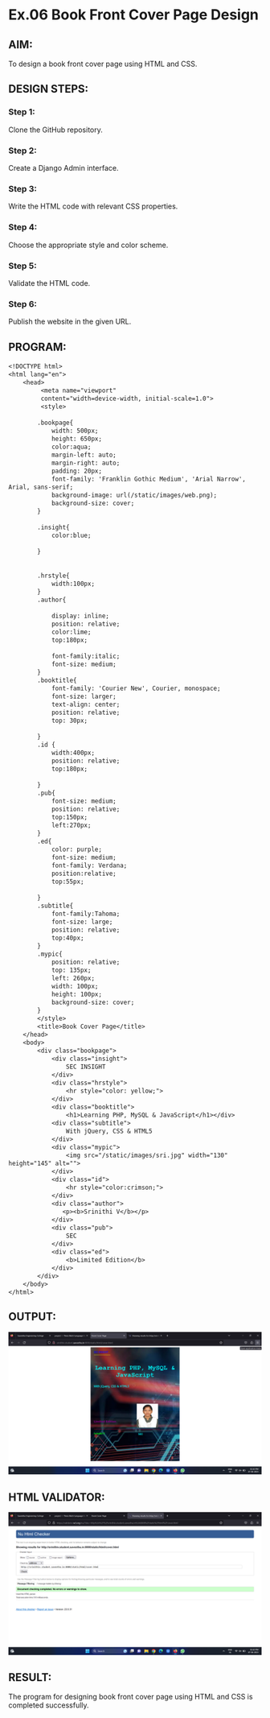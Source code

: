 # Ex.06 Book Front Cover Page Design
## AIM:
To design a book front cover page using HTML and CSS.

## DESIGN STEPS:

### Step 1:
Clone the GitHub repository.

### Step 2:
Create a Django Admin interface.

### Step 3:
Write the HTML code with relevant CSS properties.

### Step 4:
Choose the appropriate style and color scheme.

### Step 5:
Validate the HTML code.

### Step 6:
Publish the website in the given URL.

## PROGRAM:
```
<!DOCTYPE html>
<html lang="en">
    <head>
         <meta name="viewport" 
         content="width=device-width, initial-scale=1.0">
         <style>

        .bookpage{
            width: 500px;
            height: 650px;
            color:aqua;
            margin-left: auto;
            margin-right: auto;
            padding: 20px;
            font-family: 'Franklin Gothic Medium', 'Arial Narrow', Arial, sans-serif;
            background-image: url(/static/images/web.png);
            background-size: cover;
        }    

        .insight{
            color:blue;

        }

        
        .hrstyle{
            width:100px;
        }
        .author{
        
            display: inline;
            position: relative;
            color:lime;
            top:180px;
            
            font-family:italic;
            font-size: medium;
        }
        .booktitle{
            font-family: 'Courier New', Courier, monospace;
            font-size: larger;
            text-align: center;
            position: relative;
            top: 30px;
        
        }
        .id {
            width:400px;
            position: relative;
            top:180px;
            
        }
        .pub{
            font-size: medium;
            position: relative;
            top:150px;
            left:270px;
        }
        .ed{
            color: purple;
            font-size: medium;
            font-family: Verdana;
            position:relative;
            top:55px;

        }
        .subtitle{
            font-family:Tahoma;
            font-size: large;
            position: relative;
            top:40px;
        }
        .mypic{
            position: relative;
            top: 135px;
            left: 260px;
            width: 100px;
            height: 100px;
            background-size: cover;
        }
        </style>
        <title>Book Cover Page</title>
    </head>
    <body>
        <div class="bookpage">
            <div class="insight">
                SEC INSIGHT
            </div>
            <div class="hrstyle">
                <hr style="color: yellow;">
            </div>
            <div class="booktitle">
                <h1>Learning PHP, MySQL & JavaScript</h1></div>
            <div class="subtitle">
                With jQuery, CSS & HTML5
            </div>
            <div class="mypic">
                <img src="/static/images/sri.jpg" width="130" height="145" alt="">
            </div>
            <div class="id">
                <hr style="color:crimson;">
            </div>
            <div class="author">
               <p><b>Srinithi V</b></p>
            </div>
            <div class="pub">
                SEC
            </div>
            <div class="ed">
                <b>Limited Edition</b>
            </div>
        </div>
    </body>
</html>
```

## OUTPUT:

![OUTPUT](./out6.png)

## HTML VALIDATOR:

![HTML VALIDATOR](./valid6.png)

## RESULT:
The program for designing book front cover page using HTML and CSS is completed successfully.
